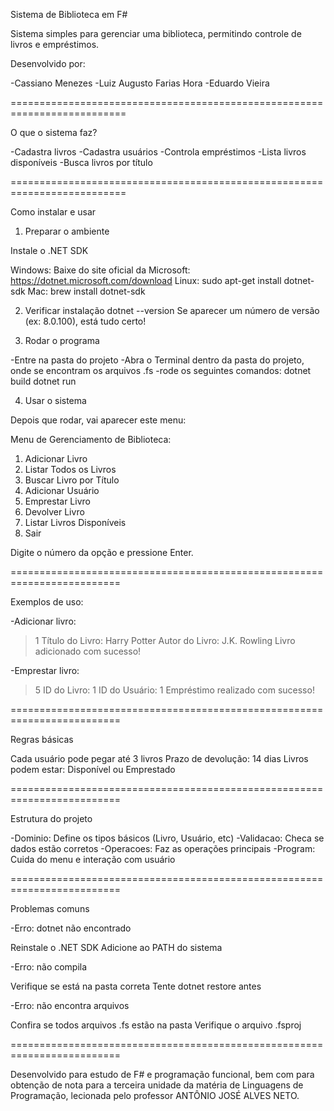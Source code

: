 Sistema de Biblioteca em F#

Sistema simples para gerenciar uma biblioteca, permitindo controle de livros e empréstimos.

Desenvolvido por:

-Cassiano Menezes
-Luiz Augusto Farias Hora
-Eduardo Vieira

==========================================================================

O que o sistema faz?

-Cadastra livros
-Cadastra usuários
-Controla empréstimos
-Lista livros disponíveis
-Busca livros por título

==========================================================================

Como instalar e usar

1. Preparar o ambiente

Instale o .NET SDK

Windows: Baixe do site oficial da Microsoft: https://dotnet.microsoft.com/download
Linux: sudo apt-get install dotnet-sdk
Mac: brew install dotnet-sdk

2. Verificar instalação
	dotnet --version
Se aparecer um número de versão (ex: 8.0.100), está tudo certo!

3. Rodar o programa

-Entre na pasta do projeto
-Abra o Terminal dentro da pasta do projeto, onde se encontram os arquivos .fs
-rode os seguintes comandos:
	dotnet build
	dotnet run

4. Usar o sistema

Depois que rodar, vai aparecer este menu:

Menu de Gerenciamento de Biblioteca:
1. Adicionar Livro
2. Listar Todos os Livros
3. Buscar Livro por Título
4. Adicionar Usuário
5. Emprestar Livro
6. Devolver Livro
7. Listar Livros Disponíveis
8. Sair

Digite o número da opção e pressione Enter.

=========================================================================

Exemplos de uso:

-Adicionar livro:
> 1
Título do Livro: Harry Potter
Autor do Livro: J.K. Rowling
> Livro adicionado com sucesso!

-Emprestar livro:
> 5
ID do Livro: 1
ID do Usuário: 1
> Empréstimo realizado com sucesso!

=========================================================================

Regras básicas

Cada usuário pode pegar até 3 livros
Prazo de devolução: 14 dias
Livros podem estar: Disponível ou Emprestado

=========================================================================

Estrutura do projeto

-Dominio: Define os tipos básicos (Livro, Usuário, etc)
-Validacao: Checa se dados estão corretos
-Operacoes: Faz as operações principais
-Program: Cuida do menu e interação com usuário

=========================================================================

Problemas comuns

-Erro: dotnet não encontrado

Reinstale o .NET SDK
Adicione ao PATH do sistema


-Erro: não compila

Verifique se está na pasta correta
Tente dotnet restore antes


-Erro: não encontra arquivos

Confira se todos arquivos .fs estão na pasta
Verifique o arquivo .fsproj

=========================================================================


Desenvolvido para estudo de F# e programação funcional, bem com para obtenção de nota para a terceira unidade da matéria de Linguagens de Programação, lecionada pelo professor ANTÔNIO JOSÉ ALVES NETO.
